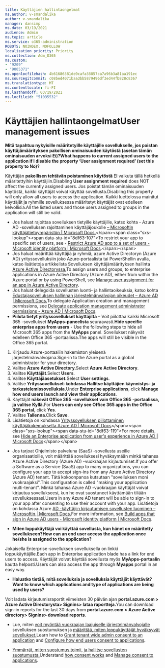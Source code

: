 ```yaml
---
title: Käyttäjien hallintaongelmat
ms.author: v-smandalika
author: v-smandalika
manager: dansimp
ms.date: 03/19/2021
audience: Admin
ms.topic: article
ms.service: o365-administration
ROBOTS: NOINDEX, NOFOLLOW
localization_priority: Priority
ms.collection: Adm_O365
ms.custom:
- "9209"
- "9005371"
ms.openlocfilehash: 4b61686381de0cafa38857ca7a96b3a81aa191ec
ms.sourcegitcommit: c08bed4071baa3bb5879496df3ed44fb828c8367
ms.translationtype: MT
ms.contentlocale: fi-FI
ms.lasthandoff: 03/19/2021
ms.locfileid: "51035532"
---
```

# <a name="user-management-issues"></a><span data-ttu-id="8df63-102">Käyttäjien hallintaongelmat</span><span class="sxs-lookup"><span data-stu-id="8df63-102">User management issues</span></span>

<span data-ttu-id="8df63-103">**Mitä tapahtuu nykyisille määritetyille käyttäjille sovellukselle, jos poistan käyttäjämäärityksen pakollisen ominaisuuden käytöstä (asetan tämän ominaisuuden arvoksi Ei)?**</span><span class="sxs-lookup"><span data-stu-id="8df63-103">**What happens to current assigned users to the application if I disable the property ‘User assignment required’ (set this property to No)?**</span></span>

<span data-ttu-id="8df63-104">Käyttäjän **pakollisen tehtävän poistaminen käytöstä** EI vaikuta tällä hetkellä määritettyihin käyttäjiin.</span><span class="sxs-lookup"><span data-stu-id="8df63-104">Disabling **User assignment required** does NOT affect the currently assigned users.</span></span> <span data-ttu-id="8df63-105">Jos poistat tämän ominaisuuden käytöstä, kaikki käyttäjät voivat käyttää sovellusta.</span><span class="sxs-lookup"><span data-stu-id="8df63-105">Disabling this property will only allow all users to access the application.</span></span> <span data-ttu-id="8df63-106">Kaikki luettelossa mainitut käyttäjät ja ryhmille sovelluksessa määritetyt käyttäjät ovat edelleen kelvollisia.</span><span class="sxs-lookup"><span data-stu-id="8df63-106">All the listed users and those users assigned to groups in the application will still be valid.</span></span>

- <span data-ttu-id="8df63-107">Jos haluat rajoittaa sovelluksen tietyille käyttäjille, katso kohta - Azure AD -sovelluksen rajoittaminen käyttäjäjoukolle [– Microsoftin käyttäjätietoympäristön | Microsoft Docs.](https://docs.microsoft.com/azure/active-directory/develop/howto-restrict-your-app-to-a-set-of-users#:~:text=Select%20the%20application%20you%20want%2cand%20set%20it%20to%20Yes.)</span><span class="sxs-lookup"><span data-stu-id="8df63-107">To restrict your app to specific set of users, see - [Restrict Azure AD app to a set of users - Microsoft identity platform | Microsoft Docs](https://docs.microsoft.com/azure/active-directory/develop/howto-restrict-your-app-to-a-set-of-users#:~:text=Select%20the%20application%20you%20want%2cand%20set%20it%20to%20Yes.).</span></span>
- <span data-ttu-id="8df63-108">Jos haluat määrittää käyttäjiä ja ryhmiä, azure Active Directoryn (Azure AD) yrityssovelluksiin joko Azure-portaalista tai PowerShellin avulla, katso lisätietoja artikkelista Sovelluksen käyttäjämäärityksen hallinta [Azure Active Directoryssa.](https://docs.microsoft.com/azure/active-directory/manage-apps/assign-user-or-group-access-portal)</span><span class="sxs-lookup"><span data-stu-id="8df63-108">To assign users and groups, to enterprise applications in Azure Active Directory (Azure AD), either from within the Azure portal or by using PowerShell, see [Manage user assignment for an app in Azure Active Directory](https://docs.microsoft.com/azure/active-directory/manage-apps/assign-user-or-group-access-portal).</span></span>
- <span data-ttu-id="8df63-109">Jos haluat delegoida sovellusten luonti- ja hallintaoikeuksia, katso kohta [Edustajasovelluksen hallinnan järjestelmänvalvojan oikeudet – Azure AD | Microsoft Docs.](https://docs.microsoft.com/azure/active-directory/roles/delegate-app-roles)</span><span class="sxs-lookup"><span data-stu-id="8df63-109">To delegate Application creation and management permissions, see [Delegate application management administrator permissions - Azure AD | Microsoft Docs](https://docs.microsoft.com/azure/active-directory/roles/delegate-app-roles).</span></span>
- <span data-ttu-id="8df63-110">**Piilota tietyt yrityssovellukset käyttäjiltä** – Voit piilottaa kaikki Microsoft 365 -sovellukset **MyApps-paneelista** seuraavasti.</span><span class="sxs-lookup"><span data-stu-id="8df63-110">**Hide specific enterprise apps from users** - Use the following steps to hide all Microsoft 365 apps from the **MyApps** panel.</span></span> <span data-ttu-id="8df63-111">Sovellukset näkyvät edelleen Office 365 -portaalissa.</span><span class="sxs-lookup"><span data-stu-id="8df63-111">The apps will still be visible in the Office 365 portal.</span></span>

 1. <span data-ttu-id="8df63-112">Kirjaudu Azure-portaaliin hakemiston yleisenä järjestelmänvalvojana.</span><span class="sxs-lookup"><span data-stu-id="8df63-112">Sign-in to the Azure portal as a global administrator for your directory.</span></span> 
 2. <span data-ttu-id="8df63-113">Valitse **Azure Active Directory.**</span><span class="sxs-lookup"><span data-stu-id="8df63-113">Select **Azure Active Directory**.</span></span> 
 3. <span data-ttu-id="8df63-114">Valitse **Käyttäjät**.</span><span class="sxs-lookup"><span data-stu-id="8df63-114">Select **Users**.</span></span> 
 4. <span data-ttu-id="8df63-115">Valitse **Käyttäjäasetukset.**</span><span class="sxs-lookup"><span data-stu-id="8df63-115">Select **User settings**.</span></span> 
 5. <span data-ttu-id="8df63-116">Valitse **Yrityssovellukset-kohdassa** **Hallitse käyttäjien käynnistys- ja tarkastelemissovelluksia.**</span><span class="sxs-lookup"><span data-stu-id="8df63-116">Under **Enterprise applications**, click **Manage how end users launch and view their applications**.</span></span> 
 6. <span data-ttu-id="8df63-117">Käyttäjät **näkevät Office 365 -sovellukset vain Office 365 -portaalissa, ja valitse** **Kyllä.**</span><span class="sxs-lookup"><span data-stu-id="8df63-117">For **Users can only see Office 365 apps in the Office 365 portal**, click **Yes**.</span></span> 
 7. <span data-ttu-id="8df63-118">Valitse **Tallenna**.</span><span class="sxs-lookup"><span data-stu-id="8df63-118">Click **Save**.</span></span> 
 8. <span data-ttu-id="8df63-119">Lisätietoja on kohdassa [Yrityssovelluksen piilottaminen käyttäjäkokemukselta Azure AD | Microsoft Docs](https://docs.microsoft.com/azure/active-directory/manage-apps/hide-application-from-user-portal#:~:text=%20Hide%20an%20application%20from%20the%20end%20user,6%20Click%20Properties.%207%20Click%20Save.%20See%20More.)</span><span class="sxs-lookup"><span data-stu-id="8df63-119">For more details, see [Hide an Enterprise application from user's experience in Azure AD | Microsoft Docs](https://docs.microsoft.com/azure/active-directory/manage-apps/hide-application-from-user-portal#:~:text=%20Hide%20an%20application%20from%20the%20end%20user,6%20Click%20Properties.%207%20Click%20Save.%20See%20More.)</span></span>

- <span data-ttu-id="8df63-120">Jos tarjoat Ohjelmisto palveluna (SaaS) -sovellusta useille organisaatioille, voit määrittää sovelluksesi hyväksymään minkä tahansa Azure Active Directory (Azure AD) -vuokraajan kirjautumiset.</span><span class="sxs-lookup"><span data-stu-id="8df63-120">If you offer a Software as a Service (SaaS) app to many organizations, you can configure your app to accept sign-ins from any Azure Active Directory (Azure AD) tenant.</span></span> <span data-ttu-id="8df63-121">Tätä kokoonpanoa kutsutaan "sovelluksen moni vuokraajaksi".</span><span class="sxs-lookup"><span data-stu-id="8df63-121">This configuration is called "making your application multi-tenant".</span></span> <span data-ttu-id="8df63-122">Minkä tahansa Azure AD -vuokraajan käyttäjät voivat kirjautua sovellukseesi, kun he ovat suostuneet käyttämään tiliään sovelluksessasi.</span><span class="sxs-lookup"><span data-stu-id="8df63-122">Users in any Azure AD tenant will be able to sign-in to your app after consenting to use their account with your app.</span></span> <span data-ttu-id="8df63-123">Lisätietoja on kohdassa Azure [AD -käyttäjiin kirjautumisen sovellusten luominen – Microsoftin | Microsoft Docs.](https://docs.microsoft.com/azure/active-directory/develop/howto-convert-app-to-be-multi-tenant)</span><span class="sxs-lookup"><span data-stu-id="8df63-123">For more information, see [Build apps that sign in Azure AD users - Microsoft identity platform | Microsoft Docs](https://docs.microsoft.com/azure/active-directory/develop/howto-convert-app-to-be-multi-tenant).</span></span>

- <span data-ttu-id="8df63-124">**Miten loppukäyttäjä voi käyttää sovellusta, kun hänet on määritetty sovellukseen?**</span><span class="sxs-lookup"><span data-stu-id="8df63-124">**How can an end user access the application once he/she is assigned to the application?**</span></span>

<span data-ttu-id="8df63-125">Jokaisella Enterprise-sovelluksen sovelluksella on linkki loppukäyttäjille.</span><span class="sxs-lookup"><span data-stu-id="8df63-125">Each app in Enterprise application blade has a link for end users to access.</span></span> <span data-ttu-id="8df63-126">Käyttäjät voivat käyttää sovellusta myös **MyApps-portaalin** kautta helposti.</span><span class="sxs-lookup"><span data-stu-id="8df63-126">Users can also access the app through **Myapps** portal in an easy way.</span></span>

- <span data-ttu-id="8df63-127">**Haluatko tietää, mitä sovelluksia ja sovelluksia käyttäjät käyttävät?**</span><span class="sxs-lookup"><span data-stu-id="8df63-127">**Want to know which applications and type of applications are being used by users?**</span></span>

<span data-ttu-id="8df63-128">Voit ladata kirjautumisraportit viimeisten 30 päivän ajan **portal.azure.com > Azure Active Directorysta> Signins> lataa raportteja.**</span><span class="sxs-lookup"><span data-stu-id="8df63-128">You can download sign-in reports for the last 30 days from **portal.azure.com > Azure Active directory> Signins> download reports**.</span></span>

- <span data-ttu-id="8df63-129">Lue, miten [voit myöntää vuokraajan laajuiselle järjestelmänvalvojalle](https://docs.microsoft.com/azure/active-directory/manage-apps/grant-admin-consent) sovelluksen suostumuksen ja [määrittää, miten loppukäyttäjät hyväksyvät sovellukset.](https://docs.microsoft.com/azure/active-directory/manage-apps/configure-user-consent)</span><span class="sxs-lookup"><span data-stu-id="8df63-129">Learn how to [Grant tenant wide admin consent to an application](https://docs.microsoft.com/azure/active-directory/manage-apps/grant-admin-consent) and [Configure how end users consent to applications](https://docs.microsoft.com/azure/active-directory/manage-apps/configure-user-consent).</span></span>

- <span data-ttu-id="8df63-130">[Ymmärrät, miten suostumus toimii,](https://docs.microsoft.com/azure/active-directory/develop/v2-permissions-and-consent) [ja hallitse sovellusten suostumusta.](https://docs.microsoft.com/azure/active-directory/manage-apps/manage-consent-requests)</span><span class="sxs-lookup"><span data-stu-id="8df63-130">Understand [how consent works](https://docs.microsoft.com/azure/active-directory/develop/v2-permissions-and-consent) and [Manage consent to applications](https://docs.microsoft.com/azure/active-directory/manage-apps/manage-consent-requests).</span></span>


